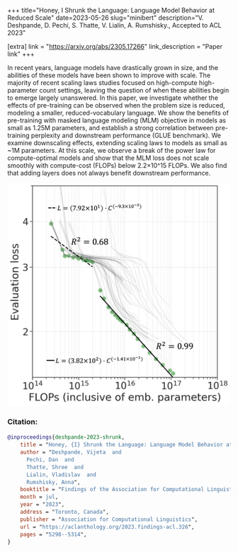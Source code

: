 +++
title="Honey, I Shrunk the Language: Language Model Behavior at Reduced Scale"
date=2023-05-26
slug="minibert"
description="V. Deshpande, D. Pechi, S. Thatte, V. Lialin, A. Rumshisky., Accepted to ACL 2023"

[extra]
link = "https://arxiv.org/abs/2305.17266"
link_description = "Paper link"
+++

In recent years, language models have drastically grown in size, and the abilities of these models have been shown to improve with scale. The majority of recent scaling laws studies focused on high-compute high-parameter count settings, leaving the question of when these abilities begin to emerge largely unanswered. In this paper, we investigate whether the effects of pre-training can be observed when the problem size is reduced, modeling a smaller, reduced-vocabulary language. We show the benefits of pre-training with masked language modeling (MLM) objective in models as small as 1.25M parameters, and establish a strong correlation between pre-training perplexity and downstream performance (GLUE benchmark). We examine downscaling effects, extending scaling laws to models as small as ~1M parameters. At this scale, we observe a break of the power law for compute-optimal models and show that the MLM loss does not scale smoothly with compute-cost (FLOPs) below 2.2×10^15 FLOPs. We also find that adding layers does not always benefit downstream performance.

<!-- more -->

![Scaling law at 1-20M model size](mini_scaling_law.png)

### Citation:
```bibtex
@inproceedings{deshpande-2023-shrunk,
    title = "Honey, {I} Shrunk the Language: Language Model Behavior at Reduced Scale.",
    author = "Deshpande, Vijeta  and
      Pechi, Dan  and
      Thatte, Shree  and
      Lialin, Vladislav  and
      Rumshisky, Anna",
    booktitle = "Findings of the Association for Computational Linguistics: ACL 2023",
    month = jul,
    year = "2023",
    address = "Toronto, Canada",
    publisher = "Association for Computational Linguistics",
    url = "https://aclanthology.org/2023.findings-acl.326",
    pages = "5298--5314",
}
```
